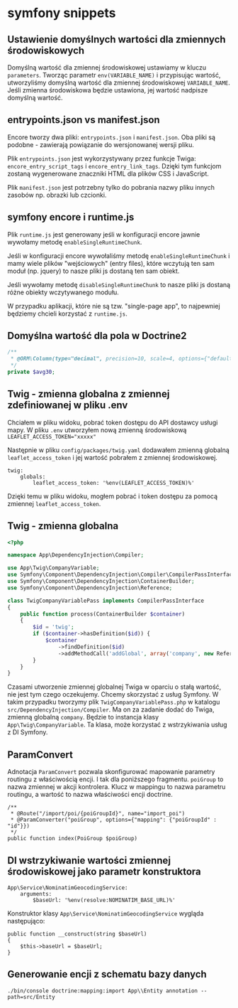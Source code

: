 # symfony snippets

## Ustawienie domyślnych wartości dla zmiennych środowiskowych

Domyślną wartość dla zmiennej środowiskowej ustawiamy w kluczu `parameters`.
Tworząc parametr `env(VARIABLE_NAME)` i przypisując wartość, utworzyliśmy domyślną wartość dla zmiennej środowiskowej `VARIABLE_NAME`. Jeśli zmienna środowiskowa będzie ustawiona, jej wartość nadpisze domyślną wartość.

## entrypoints.json vs manifest.json

Encore tworzy dwa pliki: `entrypoints.json` i `manifest.json`. Oba pliki są podobne - zawierają powiązanie do wersjonowanej wersji pliku.

Plik `entrypoints.json` jest wykorzystywany przez funkcje Twiga: `encore_entry_script_tags` i `encore_entry_link_tags`. Dzięki tym funkcjom zostaną wygenerowane znaczniki HTML dla plików CSS i JavaScript.

Plik `manifest.json` jest potrzebny tylko do pobrania  nazwy pliku innych zasobów np. obrazki lub czcionki.

## symfony encore i runtime.js

Plik `runtime.js` jest generowany jeśli w konfiguracji encore jawnie wywołamy metodę `enableSingleRuntimeChunk`.

Jeśli w konfiguracji encore wywołaliśmy metodę `enableSingleRuntimeChunk` i mamy wiele plików "wejściowych" (entry files), które wczytują ten sam moduł (np. jquery) to nasze pliki js dostaną ten sam obiekt.

Jeśli wywołamy metodę `disableSingleRuntimeChunk` to nasze pliki js dostaną różne obiekty wczytywanego modułu.

W przypadku aplikacji, które nie są tzw. "single-page app", to najpewniej będziemy chcieli korzystać z `runtime.js`.


## Domyślna wartość dla pola w Doctrine2

``` php
/**
 * @ORM\Column(type="decimal", precision=10, scale=4, options={"default" : 0})
 */
private $avg30;
```

## Twig - zmienna globalna z zmiennej zdefiniowanej w pliku .env

Chciałem w pliku widoku, pobrać token dostępu do API dostawcy usługi mapy.
W pliku `.env` utworzyłem nową zmienną środowiskową `LEAFLET_ACCESS_TOKEN="xxxxx"`

Następnie w pliku `config/packages/twig.yaml` dodawałem zmienną globalną `leaflet_access_token` i jej wartość pobrałem z zmiennej środowiskowej.
```
twig:
    globals:
        leaflet_access_token: '%env(LEAFLET_ACCESS_TOKEN)%'
```

Dzięki temu w pliku widoku, mogłem pobrać i token dostępu za pomocą zmiennej `leaflet_access_token`.

## Twig - zmienna globalna

``` php
<?php

namespace App\DependencyInjection\Compiler;

use App\Twig\CompanyVariable;
use Symfony\Component\DependencyInjection\Compiler\CompilerPassInterface;
use Symfony\Component\DependencyInjection\ContainerBuilder;
use Symfony\Component\DependencyInjection\Reference;

class TwigCompanyVariablePass implements CompilerPassInterface
{
    public function process(ContainerBuilder $container)
    {
        $id = 'twig';
        if ($container->hasDefinition($id)) {
            $container
                ->findDefinition($id)
                ->addMethodCall('addGlobal', array('company', new Reference(CompanyVariable::class)));
        }
    }
}
```

Czasami utworzenie zmiennej globalnej Twiga w oparciu o stałą wartość, nie jest tym czego oczekujemy.
Chcemy skorzystać z usług Symfony. W takim przypadku tworzymy plik `TwigCompanyVariablePass.php` w katalogu `src/DependencyInjection/Compiler`. Ma on za zadanie dodać do Twiga, zmienną globalną `company`. Będzie to instancja klasy `App\Twig\CompanyVariable`. Ta klasa, może korzystać z wstrzykiwania usług z DI Symfony.

## ParamConvert

Adnotacja `ParamConvert` pozwala skonfigurować mapowanie parametry routingu z właściwością encji.
I tak dla poniższego fragmentu. `poiGroup` to nazwa zmiennej w akcji kontrolera.
Klucz w mappingu to nazwa parametru routingu, a wartość to nazwa właściwości encji doctrine.

```
/**
 * @Route("/import/poi/{poiGroupId}", name="import_poi")
 * @ParamConverter("poiGroup", options={"mapping": {"poiGroupId" : "id"}})
 */
public function index(PoiGroup $poiGroup)
```

## DI wstrzykiwanie wartości zmiennej środowiskowej jako parametr konstruktora

```
App\Service\NominatimGeocodingService:
    arguments:
        $baseUrl: '%env(resolve:NOMINATIM_BASE_URL)%'
```

Konstruktor klasy `App\Service\NominatimGeocodingService` wygląda następująco:

```
public function __construct(string $baseUrl)
{
    $this->baseUrl = $baseUrl;
}
```

## Generowanie encji z schematu bazy danych

`./bin/console doctrine:mapping:import App\\Entity annotation --path=src/Entity`
